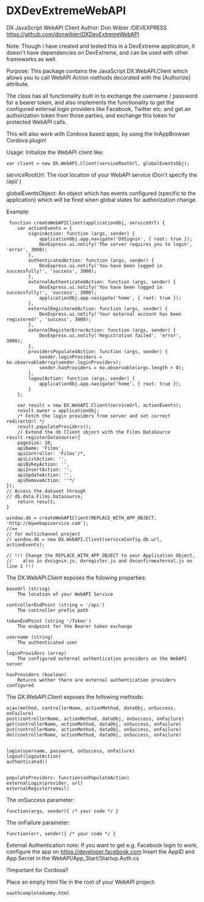 # DXDevExtremeWebAPI
DX JavaScript WebAPI Client
Author: Don Wibier /DEVEXPRESS
https://github.com/donwibier/DXDevExtremeWebAPI

Note:
Though I have created and tested this in a DevExtreme application, it doesn't have dependencies
on DevExtreme, and can be used with other frameworks as well.

Purpose:
This package contains the JavaScript DX.WebAPI.Client which allows you to call
WebAPI Action methods decorated with the [Authorize] attribute.

The class has all functionality buitl in to exchange the username / password for a bearer token,
and also implements the functionality to get the configured external login providers like Facebook,
Twitter etc. and get an authorization token from those parties, and exchange this token for protected 
WebAPI calls.

This will also work with Cordova based apps, by using the InAppBrowser Cordova plugin!

Usage:
Initialize the WebAPI client like:

    var client = new DX.WebAPI.Client(serviceRootUrl, globalEventsObj);

serviceRootUrl:
    The root location of your WebAPI service (Don't specify the /api/ )

globalEventsObject:
    An object which has events configured (specific to the application) which will be fired when 
    global states for authorization change.

Example:

        

     function createWebAPIClient(applicationObj, serviceUrl) {
        var actionEvents = {
            signinAction: function (args, sender) {
                applicationObj.app.navigate('DXSignin', { root: true });
                DevExpress.ui.notify('The server requires you to login', 'error', 3000);
            },
            authenticatedAction: function (args, sender) {
                DevExpress.ui.notify('You have been logged in successfully!', 'success', 3000);
            },
            externalAuthenticatedAction: function (args, sender) {
                DevExpress.ui.notify('You have been logged in successfully!', 'success', 3000);
                applicationObj.app.navigate('home', { root: true });
            },
            externalRegisteredAction: function (args, sender) {
                DevExpress.ui.notify('Your external account has been registered!', 'success', 3000);
            },
            externalRegisterErrorAction: function (args, sender) {
                DevExpress.ui.notify('Registration failed', 'error', 3000);
            },
            providersPopulatedAction: function (args, sender) {
                sender.loginProviders = ko.observableArray(sender.loginProviders);
                sender.hasProviders = ko.observable(args.length > 0);
            },
            logoutAction: function (args, sender) {
                applicationObj.app.navigate('home', { root: true });
            }
        };

        var result = new DX.WebAPI.Client(serviceUrl, actionEvents);
        result.owner = applicationObj;
        /* Fetch the login providers from server and set correct redirectUrl */
        result.populateProviders();
        // Extend the db Client object with the Films DataSource
	result.registerDatasource({ 
		pageSize: 20, 
		apiName: 'Films',  
		apiController: 'Films'/*, 
		apiListAction: '', 
		apiByKeyAction: '', 
		apiInsertAction: '', 
		apiUpdateAction: '', 
		apiRemoveAction: ''*/ 
	});
	// Access the dataset through
	// db.data.Films.Datasource;
        return result;
    }

    window.db = createWebAPIClient(REPLACE_WITH_APP_OBJECT, 'http://mywebapiservice.com');
    //==
    // for multichannel project
    // window.db = new DX.WebAPI.Client(serviceConfig.db.url, actionEvents);	

    // !!! Change the REPLACE_WITH_APP_OBJECT to your Application Object, 
    //    also in dxsignin.js, dxregister.js and dxconfirmexternal.js on line 1 !!!


The DX.WebAPI.Client exposes the folowing properties:

    baseUrl (string)
        The location of your WebAPI Service
	    
    controllerEndPoint (string = '/api') 
        The controller prefix path

    tokenEndPoint (string '/Token')
        The endpoint for the Bearer token exchange

    username (string)
        The authenticated user

    loginProviders (array)
        The configured external authentication providers on the WebAPI server

    hasProviders (boolean)
        Returns wether there are external authentication providers configured

The DX.WebAPI.Client exposes the following methods:

    ajax(method, controllerName, actionMethod, dataObj, onSuccess, onFailure) 
    post(controllerName, actionMethod, dataObj, onSuccess, onFailure) 
    get(controllerName, actionMethod, dataObj, onSuccess, onFailure) 
    put(controllerName, actionMethod, dataObj, onSuccess, onFailure) 
    del(controllerName, actionMethod, dataObj, onSuccess, onFailure) 


    login(username, password, onSuccess, onFailure) 
    logout(logoutAction) 
    authenticated() 


    populateProviders: function(onPopulateAction)
    externalLogin(provider, url) 
    externalRegister(email) 

The onSuccess parameter: 

    function(args, sender){ /* your code */ }

The onFailure parameter: 

    function(err, sender){ /* your code */ }

External Authentication note:
If you want to get e.g. Facebook login to work, configure the app on https://developer.facebook.com
Insert the AppID and App Secret in the WebAPI/App_Start/Startup.Auth.cs

!!Important for Cordova!!

Place an empty html file in the root of your WebAPI project:

    oauthcompletedummy.html
